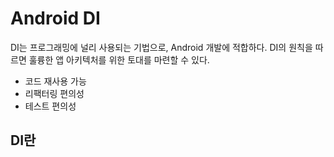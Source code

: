 # Android DI
DI는 프로그래밍에 널리 사용되는 기법으로, Android 개발에 적합하다. DI의 원칙을 따르면 훌륭한 앱 아키텍처를 위한 토대를 마련할 수 있다.
- 코드 재사용 가능
- 리팩터링 편의성
- 테스트 편의성
## DI란 

